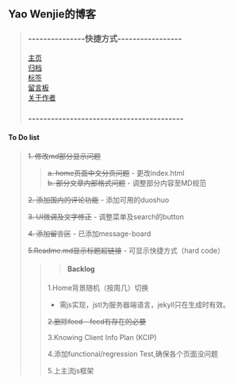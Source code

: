 ## Yao Wenjie的博客
> ### ---------------快捷方式-----------------
>
> [主页](http://yaowenjie.github.io) <br/>
> [归档](http://yaowenjie.github.io/categories) <br/>
> [标签](http://yaowenjie.github.io/tags) <br/>
> [留言板](http://yaowenjie.github.io/message-board) <br/>
> [关于作者](http://yaowenjie.github.io/about-author)
>
> ### -----------------------------------------


####  To Do list
> ~~1. 修改md部分显示问题~~
>>  ~~a. home页面中文分页问题~~ - 更改index.html <br/>
>>  ~~b. 部分文章内部格式问题~~ - 调整部分内容至MD规范
>
> ~~2. 添加国内的评论功能~~ - 添加可用的duoshuo
>
> ~~3. UI微调及文字修正~~ - 调整菜单及search的button
>
> ~~4. 添加留言区~~ - 已添加message-board
>
> ~~5.Readme.md显示标题超链接~~ - 可显示快捷方式（hard code）
>
>>> #### Backlog
>>
>> 1.Home背景随机（按周几）切换 <br/>
>> - 需js实现，jstl为服务器端语言，jekyll只在生成时有效。
>>
>> ~~2.删除feed - feed有存在的必要~~
>>
>> 3.Knowing Client Info Plan (KCIP)
>>
>> 4.添加functional/regression Test,确保各个页面没问题
>>
>> 5.上主流js框架
